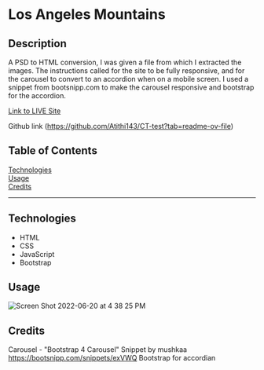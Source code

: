 # Los Angeles Mountains

## Description

A PSD to HTML conversion, I was given a file from which I extracted the images. The instructions called for the site to be fully responsive, and for the carousel to convert to an accordion when on a mobile screen. I used a snippet from bootsnipp.com to make the carousel responsive and bootstrap for the accordion.

[Link to LIVE Site](https://la-mountians.netlify.app/)

Github link (https://github.com/Atithi143/CT-test?tab=readme-ov-file)

## Table of Contents

[Technologies](#technologies)<br>
[Usage](#usage)<br>
[Credits](#credits)<br>

---

## Technologies

- HTML
- CSS
- JavaScript
- Bootstrap

## Usage
![Screen Shot 2022-06-20 at 4 38 25 PM](https://user-images.githubusercontent.com/52841881/174680804-2a95e8e5-0c80-4104-9eb9-93ef6eeddf7b.png)

## Credits

Carousel - "Bootstrap 4 Carousel" Snippet by mushkaa https://bootsnipp.com/snippets/exVWQ
Bootstrap for accordian
